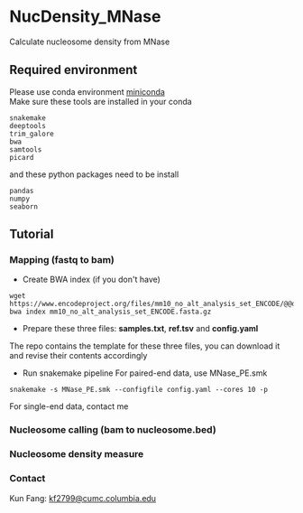 # NucDensity_MNase
Calculate nucleosome density from MNase

## Required environment
Please use conda environment [miniconda](https://www.anaconda.com/docs/getting-started/miniconda/main)  
Make sure these tools are installed in your conda
```
snakemake
deeptools
trim_galore
bwa
samtools
picard
```
and these python packages need to be install
```
pandas
numpy
seaborn
```

## Tutorial
### Mapping (fastq to bam)
* Create BWA index (if you don't have)
```
wget https://www.encodeproject.org/files/mm10_no_alt_analysis_set_ENCODE/@@download/mm10_no_alt_analysis_set_ENCODE.fasta.gz
bwa index mm10_no_alt_analysis_set_ENCODE.fasta.gz
```
* Prepare these three files: **samples.txt**, **ref.tsv** and **config.yaml**  

The repo contains the template for these three files, you can download it and revise their contents accordingly  

* Run snakemake pipeline
For paired-end data, use MNase_PE.smk
```
snakemake -s MNase_PE.smk --configfile config.yaml --cores 10 -p
```
For single-end data, contact me

### Nucleosome calling (bam to nucleosome.bed)

### Nucleosome density measure


### Contact
Kun Fang: kf2799@cumc.columbia.edu
